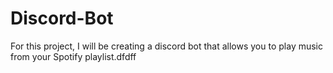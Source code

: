 # Discord-Bot
For this project, I will be creating a discord bot that allows you to play music from your Spotify playlist.dfdff
